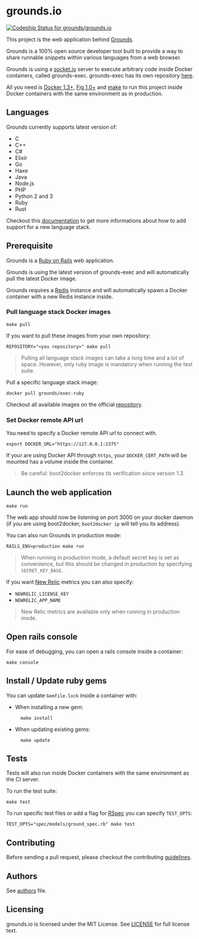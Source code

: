 # grounds.io
[ ![Codeship Status for grounds/grounds.io](https://codeship.io/projects/ad989680-2460-0132-1117-12e55c6fdf6c/status)](https://codeship.io/projects/36826)

This project is the web application behind [Grounds](http://beta.42grounds.io).

Grounds is a 100% open source developer tool built to provide a way to share
runnable snippets within various languages from a web browser.

Grounds is using a [socket.io](http://socket.io/) server to execute arbitrary
code inside Docker containers, called grounds-exec. grounds-exec has its own
repository [here](https://github.com/grounds/grounds-exec).

All you need is [Docker 1.3+](https://docker.com/), [Fig 1.0+](http://www.fig.sh/)
and [make](http://www.gnu.org/software/make/) to run this project inside Docker
containers with the same environment as in production.

## Languages

Grounds currently supports latest version of:

* C
* C++
* C#
* Elixir
* Go
* Haxe
* Java
* Node.js
* PHP
* Python 2 and 3
* Ruby
* Rust

Checkout this [documentation](/docs/NEW_LANGUAGE.md) to get more informations
about how to add support for a new language stack.

## Prerequisite

Grounds is a [Ruby on Rails](http://rubyonrails.org/) web application.

Grounds is using the latest version of grounds-exec and will automatically
pull the latest Docker image.

Grounds requires a [Redis](http://redis.io/) instance and will automatically
spawn a Docker container with a new Redis instance inside.

### Pull language stack Docker images

    make pull

If you want to pull these images from your own repository:

    REPOSITORY="<you repository>" make pull

>Pulling all language stack images can take a long time and a lot of space.
However, only ruby image is mandatory when running the test suite.

Pull a specific language stack image:

    docker pull grounds/exec-ruby

Checkout all available images on the official
[repository](https://registry.hub.docker.com/repos/grounds/).

### Set Docker remote API url

You need to specify a Docker remote API url to connect with.

    export DOCKER_URL="https://127.0.0.1:2375"

If your are using Docker API through `https`, your `DOCKER_CERT_PATH` will be
mounted has a volume inside the container.

>Be careful: boot2docker enforces tls verification since version 1.3.

## Launch the web application

    make run

The web app should now be listening on port 3000 on your docker daemon (if you
are  using boot2docker, `boot2docker ip` will tell you its address).

You can also run Grounds in production mode:

    RAILS_ENV=production make run

>When running in production mode, a default secret key is set as convenience,
but this should be changed in production by specifying `SECRET_KEY_BASE`.

If you want [New Relic](http://newrelic.com/) metrics you can also specify:

* `NEWRELIC_LICENSE_KEY`
* `NEWRELIC_APP_NAME`

>New Relic metrics are available only when running in production mode.

## Open rails console

For ease of debugging, you can open a rails console inside a container:

    make console

## Install / Update ruby gems

You can update `Gemfile.lock` inside a container with:

* When installing a new gem:

        make install

* When updating existing gems:

        make update

## Tests

Tests will also run inside Docker containers with the same environment
as the CI server.

To run the test suite:

    make test

To run specific test files or add a flag for [RSpec](http://rspec.info/) you can
specify `TEST_OPTS`:

    TEST_OPTS="spec/models/ground_spec.rb" make test

## Contributing

Before sending a pull request, please checkout the contributing
[guidelines](/docs/CONTRIBUTING.md).

## Authors

See [authors](/docs/AUTHORS.md) file.

## Licensing

grounds.io is licensed under the MIT License. See [LICENSE](LICENSE) for full
license text.
